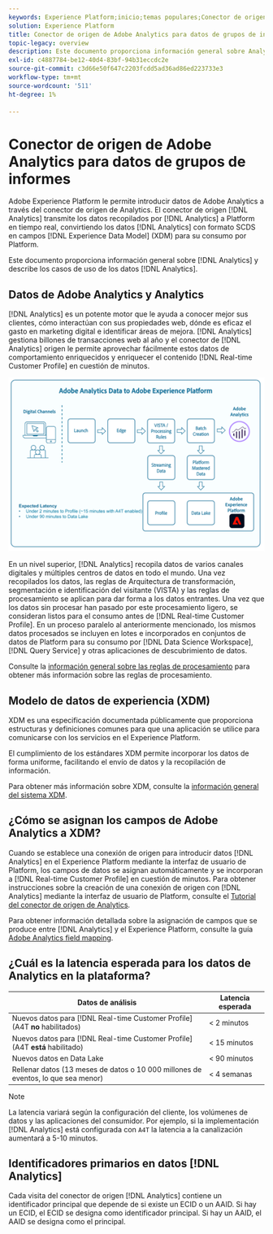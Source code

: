 ```yaml
---
keywords: Experience Platform;inicio;temas populares;Conector de origen de Analytics;Analytics;Analytics
solution: Experience Platform
title: Conector de origen de Adobe Analytics para datos de grupos de informes
topic-legacy: overview
description: Este documento proporciona información general sobre Analytics y describe los casos de uso de los datos de Analytics.
exl-id: c4887784-be12-40d4-83bf-94b31eccdc2e
source-git-commit: c3d66e50f647c2203fcdd5ad36ad86ed223733e3
workflow-type: tm+mt
source-wordcount: '511'
ht-degree: 1%

---
```


# Conector de origen de Adobe Analytics para datos de grupos de informes

Adobe Experience Platform le permite introducir datos de Adobe Analytics a través del conector de origen de Analytics. El conector de origen [!DNL Analytics] transmite los datos recopilados por [!DNL Analytics] a Platform en tiempo real, convirtiendo los datos [!DNL Analytics] con formato SCDS en campos [!DNL Experience Data Model] (XDM) para su consumo por Platform.

Este documento proporciona información general sobre [!DNL Analytics] y describe los casos de uso de los datos [!DNL Analytics].

## Datos de Adobe Analytics y Analytics

[!DNL Analytics] es un potente motor que le ayuda a conocer mejor sus clientes, cómo interactúan con sus propiedades web, dónde es eficaz el gasto en marketing digital e identificar áreas de mejora. [!DNL Analytics] gestiona billones de transacciones web al año y el conector de  [!DNL Analytics] origen le permite aprovechar fácilmente estos datos de comportamiento enriquecidos y enriquecer el contenido  [!DNL Real-time Customer Profile] en cuestión de minutos.

![](./images/analytics-data-experience-platform.png)

En un nivel superior, [!DNL Analytics] recopila datos de varios canales digitales y múltiples centros de datos en todo el mundo. Una vez recopilados los datos, las reglas de Arquitectura de transformación, segmentación e identificación del visitante (VISTA) y las reglas de procesamiento se aplican para dar forma a los datos entrantes. Una vez que los datos sin procesar han pasado por este procesamiento ligero, se consideran listos para el consumo antes de [!DNL Real-time Customer Profile]. En un proceso paralelo al anteriormente mencionado, los mismos datos procesados se incluyen en lotes e incorporados en conjuntos de datos de Platform para su consumo por [!DNL Data Science Workspace], [!DNL Query Service] y otras aplicaciones de descubrimiento de datos.

Consulte la [información general sobre las reglas de procesamiento](https://experienceleague.adobe.com/docs/analytics/admin/admin-tools/processing-rules/processing-rules.html) para obtener más información sobre las reglas de procesamiento.

## Modelo de datos de experiencia (XDM)

XDM es una especificación documentada públicamente que proporciona estructuras y definiciones comunes para que una aplicación se utilice para comunicarse con los servicios en el Experience Platform.

El cumplimiento de los estándares XDM permite incorporar los datos de forma uniforme, facilitando el envío de datos y la recopilación de información.

Para obtener más información sobre XDM, consulte la [información general del sistema XDM](../../../xdm/home.md).

## ¿Cómo se asignan los campos de Adobe Analytics a XDM?

Cuando se establece una conexión de origen para introducir datos [!DNL Analytics] en el Experience Platform mediante la interfaz de usuario de Platform, los campos de datos se asignan automáticamente y se incorporan a [!DNL Real-time Customer Profile] en cuestión de minutos. Para obtener instrucciones sobre la creación de una conexión de origen con [!DNL Analytics] mediante la interfaz de usuario de Platform, consulte el [Tutorial del conector de origen de Analytics](../../tutorials/ui/create/adobe-applications/analytics.md).

Para obtener información detallada sobre la asignación de campos que se produce entre [!DNL Analytics] y el Experience Platform, consulte la guía [Adobe Analytics field mapping](./mapping/analytics.md).

## ¿Cuál es la latencia esperada para los datos de Analytics en la plataforma?

| Datos de análisis | Latencia esperada |
| -------------- | ---------------- |
| Nuevos datos para [!DNL Real-time Customer Profile] (A4T **no** habilitados) | &lt; 2 minutos |
| Nuevos datos para [!DNL Real-time Customer Profile] (A4T **está** habilitado) | &lt; 15 minutos |
| Nuevos datos en Data Lake | &lt; 90 minutos |
| Rellenar datos (13 meses de datos o 10 000 millones de eventos, lo que sea menor) | &lt; 4 semanas |

>[!NOTE]
>
>La latencia variará según la configuración del cliente, los volúmenes de datos y las aplicaciones del consumidor. Por ejemplo, si la implementación [!DNL Analytics] está configurada con `A4T` la latencia a la canalización aumentará a 5-10 minutos.

## Identificadores primarios en datos [!DNL Analytics]

Cada visita del conector de origen [!DNL Analytics] contiene un identificador principal que depende de si existe un ECID o un AAID. Si hay un ECID, el ECID se designa como identificador principal. Si hay un AAID, el AAID se designa como el principal.
